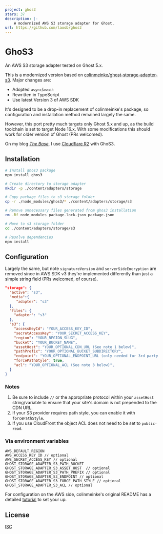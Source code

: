 ```yaml
---
project: ghos3
stars: 37
description: |-
    A modernized AWS S3 storage adapter for Ghost.
url: https://github.com/laosb/ghos3
---
```


# GhoS3

An AWS S3 storage adapter tested on Ghost 5.x.

This is a modernized version based on [colinmeinke/ghost-storage-adapter-s3](https://github.com/colinmeinke/ghost-storage-adapter-s3). Major changes are:

- Adopted `async`/`await`
- Rewritten in TypeScript
- Use latest Version 3 of AWS SDK

It's designed to be a drop-in replacement of colinmeinke's package, so configuration and installation method remained largely the same.

However, this port pretty much targets only Ghost 5.x and up, as the build toolchain is set to target Node 16.x. With some modifications this should work for older version of Ghost (PRs welcomed).

On my blog [_The Base_](https://base.of.sb), I use [Cloudflare R2](https://www.cloudflare.com/zh-tw/products/r2/) with GhoS3.

## Installation

```bash
# Install ghos3 package
npm install ghos3

# Create directory to storage adapter
mkdir -p ./content/adapters/storage

# Copy package files to s3 storage folder
cp -r ./node_modules/ghos3/* ./content/adapters/storage/s3

# Remove unnecessary files generated from ghos3 installation
rm -Rf node_modules package-lock.json package.json

# Move to s3 storage folder
cd ./content/adapters/storage/s3

# Resolve dependencies
npm install
```

## Configuration

Largely the same, but note `signatureVersion` and `serverSideEncryption` are removed since in AWS SDK v3 they're implemented differently than just a simple string field (PRs welcomed, of course).

```json
"storage": {
  "active": "s3",
  "media":{
     "adapter": "s3"
  },
  "files": {
    "adapter": "s3"
  },
  "s3": {
    "accessKeyId": "YOUR_ACCESS_KEY_ID",
    "secretAccessKey": "YOUR_SECRET_ACCESS_KEY",
    "region": "YOUR_REGION_SLUG",
    "bucket": "YOUR_BUCKET_NAME",
    "assetHost": "YOUR_OPTIONAL_CDN_URL (See note 1 below)",
    "pathPrefix": "YOUR_OPTIONAL_BUCKET_SUBDIRECTORY",
    "endpoint": "YOUR_OPTIONAL_ENDPOINT_URL (only needed for 3rd party S3 providers)",
    "forcePathStyle": true,
    "acl": "YOUR_OPTIONAL_ACL (See note 3 below)",
  }
}
```

### Notes

1. Be sure to include `//` or the appropriate protocol within your `assetHost` string/variable to ensure that your site's domain is not prepended to the CDN URL.
2. If your S3 provider requires path style, you can enable it with `forcePathStyle`.
3. If you use CloudFront the object ACL does not need to be set to `public-read`.

### Via environment variables

```
AWS_DEFAULT_REGION
AWS_ACCESS_KEY_ID // optional
AWS_SECRET_ACCESS_KEY // optional
GHOST_STORAGE_ADAPTER_S3_PATH_BUCKET
GHOST_STORAGE_ADAPTER_S3_ASSET_HOST  // optional
GHOST_STORAGE_ADAPTER_S3_PATH_PREFIX // optional
GHOST_STORAGE_ADAPTER_S3_ENDPOINT // optional
GHOST_STORAGE_ADAPTER_S3_FORCE_PATH_STYLE // optional
GHOST_STORAGE_ADAPTER_S3_ACL // optional
```

For configuration on the AWS side, colinmeinke's original README has a detailed [tutorial](https://github.com/colinmeinke/ghost-storage-adapter-s3/tree/master#aws-configuration) to set your up.

## License

[ISC](./LICENSE.md)

